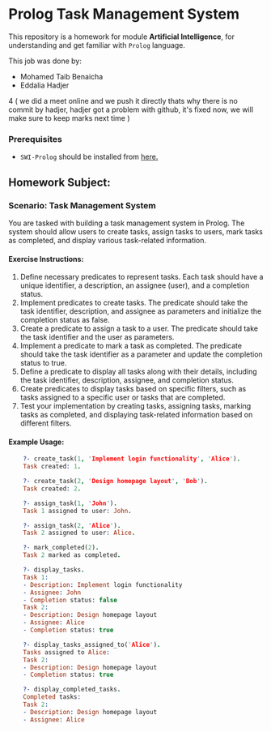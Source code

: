 # Prolog Task Management System
This repository is a homework for module **Artificial Intelligence**, for understanding and get familiar with `Prolog` language.

This job was done by: 
+ Mohamed Taib Benaicha 
+ Eddalia Hadjer
  
4 ( we did a meet online and we push it directly thats why there is no commit by hadjer, 
hadjer got a problem with github, it's fixed now, we will make sure to keep marks next time ) 

### Prerequisites
+ `SWI-Prolog` should be installed from [here.](http://www.swi-prolog.org/Download.html)

## Homework Subject:
### **Scenario:** Task Management System

You are tasked with building a task management system in Prolog. The system should allow users to create tasks, assign tasks to users, mark tasks as completed, and display various task-related information.

#### Exercise Instructions:

1. Define necessary predicates to represent tasks. Each task should have a unique identifier, a description, an assignee (user), and a completion status.
2. Implement predicates to create tasks. The predicate should take the task identifier, description, and assignee as parameters and initialize the completion status as false.
3. Create a predicate to assign a task to a user. The predicate should take the task identifier and the user as parameters.
4. Implement a predicate to mark a task as completed. The predicate should take the task identifier as a parameter and update the completion status to true.
5. Define a predicate to display all tasks along with their details, including the task identifier, description, assignee, and completion status.
6. Create predicates to display tasks based on specific filters, such as tasks assigned to a specific user or tasks that are completed.
7. Test your implementation by creating tasks, assigning tasks, marking tasks as completed, and displaying task-related information based on different filters.

#### Example Usage:
```prolog
    ?- create_task(1, 'Implement login functionality', 'Alice').
    Task created: 1.

    ?- create_task(2, 'Design homepage layout', 'Bob').
    Task created: 2.

    ?- assign_task(1, 'John').
    Task 1 assigned to user: John.

    ?- assign_task(2, 'Alice').
    Task 2 assigned to user: Alice.

    ?- mark_completed(2).
    Task 2 marked as completed.

    ?- display_tasks.
    Task 1:
    - Description: Implement login functionality
    - Assignee: John
    - Completion status: false
    Task 2:
    - Description: Design homepage layout
    - Assignee: Alice
    - Completion status: true

    ?- display_tasks_assigned_to('Alice').
    Tasks assigned to Alice:
    Task 2:
    - Description: Design homepage layout
    - Completion status: true

    ?- display_completed_tasks.
    Completed tasks:
    Task 2:
    - Description: Design homepage layout
    - Assignee: Alice
```
